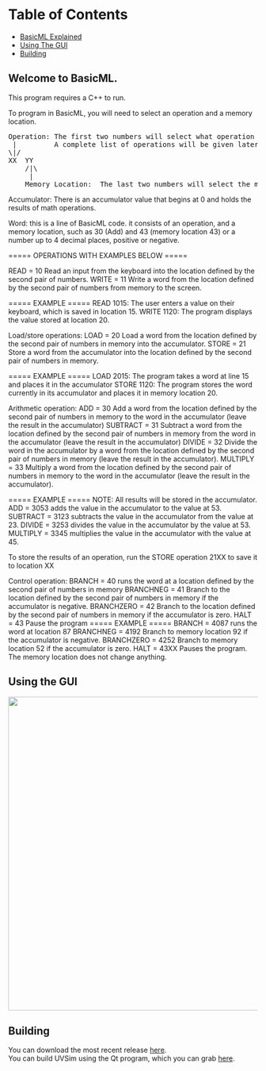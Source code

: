 
Table of Contents
=================
* [BasicML Explained](#welcome-to-basicml)<br>
* [Using The GUI](#using-the-gui) <br>
* [Building](#building)<br>

## Welcome to BasicML.
This program requires a C++ to run.

To program in BasicML, you will need to select an operation and a memory location.

<pre>
Operation: The first two numbers will select what operation you would like to perform.
 |         A complete list of operations will be given later.
\|/
XX  YY
    /|\
     |
    Memory Location:  The last two numbers will select the memory location you want to access.
</pre>

Accumulator: There is an accumulator value that begins at 0 and holds the results of math operations.  

Word: this is a line of BasicML code.  it consists of an operation, and a memory location, such as 30 (Add) and 43 (memory location 43) or a number up to 4 decimal places, positive or negative.

===== OPERATIONS WITH EXAMPLES BELOW  =====

READ = 10 Read an input from the keyboard into the location defined by the second pair of numbers.
WRITE = 11 Write a word from the location defined by the second pair of numbers from memory to the screen.

===== EXAMPLE =====
READ 1015:  The user enters a value on their keyboard, which is saved in location 15.
WRITE 1120: The program displays the value stored at location 20.


Load/store operations:
LOAD = 20 Load a word from the location defined by the second pair of numbers in memory into the accumulator.
STORE = 21 Store a word from the accumulator into the location defined by the second pair of numbers in memory.

===== EXAMPLE =====
LOAD 2015:  The program takes a word at line 15 and places it in the accumulator
STORE 1120: The program stores the word currently in its accumulator and places it in memory location 20.

Arithmetic operation:
ADD = 30 Add a word from  the location defined by the second pair of numbers in memory to the word in the accumulator (leave the result in the accumulator)
SUBTRACT = 31 Subtract a word from the location defined by the second pair of numbers in memory from the word in the accumulator (leave the result in the accumulator)
DIVIDE = 32 Divide the word in the accumulator by a word from the location defined by the second pair of numbers in memory (leave the result in the accumulator).
MULTIPLY = 33 Multiply a word from the location defined by the second pair of numbers in memory to the word in the accumulator (leave the result in the accumulator).

===== EXAMPLE =====
NOTE: All results will be stored in the accumulator.
ADD = 3053 adds the value in the accumulator to the value at 53.  
SUBTRACT = 3123 subtracts the value in the accumulator from the value at 23. 
DIVIDE = 3253 divides the value in the accumulator by the value at 53. 
MULTIPLY = 3345 multiplies the value in the accumulator with the value at 45. 

To store the results of an operation, run the STORE operation 21XX to save it to location XX 

Control operation:
BRANCH = 40 runs the word at a location defined by the second pair of numbers in memory
BRANCHNEG = 41 Branch to the location defined by the second pair of numbers in memory if the accumulator is negative.
BRANCHZERO = 42 Branch to the location defined by the second pair of numbers in memory if the accumulator is zero.
HALT = 43 Pause the program
===== EXAMPLE =====
BRANCH = 4087 runs the word at location 87
BRANCHNEG = 4192 Branch to memory location 92 if the accumulator is negative.
BRANCHZERO = 4252 Branch to memory location 52 if the accumulator is zero.
HALT = 43XX Pauses the program.  The memory location does not change anything.
## Using the GUI
<img src="https://i.imgur.com/fuumqp7.png" width="800" height="632"/><br>
## Building
You can download the most recent release [here](https://github.com/JoshuaTheEpic1/Software_Engineering/releases).<br> 
You can build UVSim using the Qt program, which you can grab [here](https://www.qt.io/download-dev).
